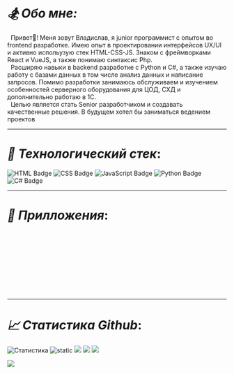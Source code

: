<h1 height="25" > <i>🏂&nbsp;Обо мне: </i> </h1>


<a>&nbsp;&nbsp;Привет👋! Меня зовут Владислав, я junior программист с опытом во frontend разработке. Имею опыт в проектировании интерфейсов UX/UI и активно испольузую стек HTML-CSS-JS. Знаком с фреймворками React и VueJS, а также понимаю синтаксис Php.</a><br> 
&nbsp;&nbsp;Расширяю навыки в backend разработке с Python и C#, а также изучаю работу с базами данных в том числе анализ данных и написание запросов. Помимо разработки занимаюсь обслуживаем и изучением особенностей серверного оборудования для ЦОД, СХД и дополнительно работаю в 1С.</a><br>
<a>&nbsp;&nbsp;Целью является стать Senior разработчиком и создавать качественные решения. В будущем хотел бы заниматься ведением проектов</a><br>

---

<h1 height="25"> <i>🚀&nbsp;Технологический стек</i>: </h1>

<img src="https://img.shields.io/badge/-HTML-red?style=flat-square&logo=html5&logoColor=white" alt="HTML Badge" height="50" width="150"> <img src="https://img.shields.io/badge/-CSS-blue?style=flat-square&logo=css3&logoColor=white" alt="CSS Badge" height="50" width="120"> <img src="https://img.shields.io/badge/-JavaScript-orange?style=flat-square&logo=javascript&logoColor=white" alt="JavaScript Badge" height="50" width="170"> 
<img src="https://img.shields.io/badge/-Python-green?style=flat-square&logo=python&logoColor=white" alt="Python Badge" height="50" width="150"> <img src="https://img.shields.io/badge/-C%23-blue?style=flat-square&logo=c-sharp&logoColor=white" alt="C# Badge" height="50" width="60">

---


<h1 height="25" > <i> 📲&nbsp;Прилложения</i>: </h1>

<div style="display: flex;">
    <figure style="border-radius: 10px; overflow: hidden;">
    <img src="https://github.com/devicons/devicon/blob/master/icons/unity/unity-original.svg" alt="Unity" width="60" height="60">
  </figure>
          <figure style="border-radius: 10px; overflow: hidden;">
    <img src="https://github.com/devicons/devicon/blob/master/icons/vscode/vscode-original-wordmark.svg" alt="VSCode" width="60" height="60">
  </figure>
  <figure style="border-radius: 10px; overflow: hidden;">
    <img src="https://github.com/devicons/devicon/blob/master/icons/figma/figma-original.svg" alt="Figma" width="60" height="60">
  </figure>
  <figure style="border-radius: 10px; overflow: hidden;">
    <img src="https://github.com/devicons/devicon/blob/master/icons/photoshop/photoshop-original.svg" alt="Photoshop" width="60" height="60">
  </figure>
    <figure style="border-radius: 10px; overflow: hidden;">
    <img src="https://github.com/devicons/devicon/blob/master/icons/pycharm/pycharm-original.svg" alt="Pycharm" width="60" height="60">
  </figure>
      <figure style="border-radius: 10px; overflow: hidden;">
    <img src="https://github.com/devicons/devicon/blob/master/icons/visualstudio/visualstudio-original.svg" alt="VS" width="60" height="60">
  </figure>
  <figure style="border-radius: 10px; overflow: hidden; padding: 10px;">
  <img src="https://github.com/devicons/devicon/blob/master/icons/swagger/swagger-original.svg" alt="Swagger" width="60" height="60">
</figure>
  <figure style="border-radius: 10px; overflow: hidden; padding: 10px;">
  <img src="https://github.com/devicons/devicon/blob/master/icons/microsoftsqlserver/microsoftsqlserver-plain-wordmark.svg" alt="SQL" width="60" height="60">
</figure>
<figure style="border-radius: 10px; overflow: hidden; padding: 10px;">
  <img src="https://github.com/devicons/devicon/blob/master/icons/bootstrap/bootstrap-original-wordmark.svg" alt="Bootstrap" width="60" height="60">
</figure>
<figure style="border-radius: 10px; overflow: hidden; padding: 10px;">
  <img src="https://github.com/devicons/devicon/blob/master/icons/codepen/codepen-original.svg" alt="Codepen" width="60" height="60">
</figure>
</div>

&nbsp;

---

<h1 height="25"><i>📈&nbsp;Статистика Github</i>:</h1>

![Статистика](https://github-profile-summary-cards.vercel.app/api/cards/profile-details?username=Bibosiandre&theme=apprentice)
![static](http://github-profile-summary-cards.vercel.app/api/cards/repos-per-language?username=Bibosiandre&theme=apprentice)
![](http://github-profile-summary-cards.vercel.app/api/cards/most-commit-language?username=Bibosiandre&theme=apprentice)
![](http://github-profile-summary-cards.vercel.app/api/cards/stats?username=Bibosiandre&theme=apprentice)
![](http://github-profile-summary-cards.vercel.app/api/cards/productive-time?username=Bibosiandre&theme=apprentice&utcOffset=8)

[![](https://visitcount.itsvg.in/api?id=Bibosiandre&label=Profile%20Views&color=0&icon=0&pretty=true)](https://visitcount.itsvg.in)



